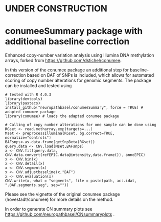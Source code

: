 UNDER CONSTRUCTION
================

conumeeSummary package with additional baseline correction
================

Enhanced copy-number variation analysis using Illumina DNA methylation arrays, forked from https://github.com/dstichel/conumee.

In this version of the conumee package an additional step for baseline-correction based on BAF of SNPs is included, which allows for automated scoring of copy number alterations for genomic segments. The package can be installed and tested using <br />

```
# tested with R 4.0.3
library(devtools)
library(pastecs)
install_github("neuropathbasel/conumeeSummary", force = TRUE) # adapted conumee package
library(conumee) # loads the adapted conumee package

# Calling of copy number alterations for one sample can be done using
RGset <- read.metharray.exp(targets=...)
Mset <- preprocessIllumina(RGset, bg.correct=TRUE, normalize="controls")        
BAFsnps<-as.data.frame(getSnpBeta(RGset))
query.data <- CNV.load(Mset,BAFsnps)
x <- CNV.fit(query.data, CNV.data.convert(refEPIC.data@intensity,data.frame()), annoEPIC)
x <- CNV.bin(x)
x <- CNV.detail(x)
x <- CNV.segment(x)
x <- CNV.adjustbaseline(x,"BAF")
x <- CNV.evaluation(x)
CNV.write(x, what = "segments", file = paste(path, act.idat, ".BAF.segments.seg", sep=""))
```

Please see the vignette of the original conumee package (hovestadt/conumee) for more details on the method.

In order to generate CN summary plots see https://github.com/neuropathbasel/CNsummaryplots .
